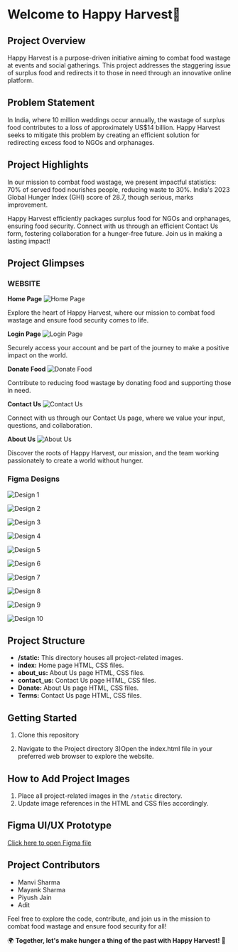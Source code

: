# Welcome to Happy Harvest🌾

## Project Overview

Happy Harvest is a purpose-driven initiative aiming to combat food wastage at events and social gatherings. This project addresses the staggering issue of surplus food and redirects it to those in need through an innovative online platform.

## Problem Statement

In India, where 10 million weddings occur annually, the wastage of surplus food contributes to a loss of approximately US$14 billion. Happy Harvest seeks to mitigate this problem by creating an efficient solution for redirecting excess food to NGOs and orphanages.

## Project Highlights

In our mission to combat food wastage, we present impactful statistics: 70% of served food nourishes people, reducing waste to 30%. India's 2023 Global Hunger Index (GHI) score of 28.7, though serious, marks improvement.

Happy Harvest efficiently packages surplus food for NGOs and orphanages, ensuring food security. Connect with us through an efficient Contact Us form, fostering collaboration for a hunger-free future. Join us in making a lasting impact!

  ## Project Glimpses

### **WEBSITE**

 **Home Page**
![Home Page](https://github.com/Manvi1718/C0DES0UL-lih-/assets/122265219/27ead780-4df3-4df1-8cba-99b7372def82)

Explore the heart of Happy Harvest, where our mission to combat food wastage and ensure food security comes to life.

 **Login Page**
![Login Page](https://github.com/Manvi1718/C0DES0UL-lih-/assets/122265219/526e0c85-bcc8-44f5-b905-066aa09a4aa4)

Securely access your account and be part of the journey to make a positive impact on the world.

 **Donate Food**
![Donate Food](https://github.com/Manvi1718/C0DES0UL-lih-/assets/122265219/3db77be7-d8bb-41fc-a256-ea4f259b091b)

Contribute to reducing food wastage by donating food and supporting those in need.

 **Contact Us**
![Contact Us](https://github.com/Manvi1718/C0DES0UL-lih-/assets/122265219/e3d6c927-11ab-4bc6-88d1-a028c87c4d8a)

Connect with us through our Contact Us page, where we value your input, questions, and collaboration.

 **About Us**
![About Us](https://github.com/Manvi1718/C0DES0UL-lih-/assets/122265219/d1ca1645-d304-484c-a25c-5e4bb3fd3870)

Discover the roots of Happy Harvest, our mission, and the team working passionately to create a world without hunger.

### **Figma Designs**

![Design 1](https://github.com/Manvi1718/C0DES0UL-lih-/assets/122265219/86468844-6fd1-41b9-96e2-e4982c83ad3c)

![Design 2](https://github.com/Manvi1718/C0DES0UL-lih-/assets/122265219/2ee92e98-1e3f-43c8-a48f-7a3043898f9f)

![Design 3](https://github.com/Manvi1718/C0DES0UL-lih-/assets/122265219/7f14acba-b246-42a0-aea4-e68f19523c79)

![Design 4](https://github.com/Manvi1718/C0DES0UL-lih-/assets/122265219/06e383b8-7a88-4baf-960d-11cec754b021)

![Design 5](https://github.com/Manvi1718/C0DES0UL-lih-/assets/122265219/45016c46-a727-4431-9d23-04a483049bbc)

![Design 6](https://github.com/Manvi1718/C0DES0UL-lih-/assets/122265219/183968f3-0283-423f-aa56-0beaa653cd51)

![Design 7](https://github.com/Manvi1718/C0DES0UL-lih-/assets/122265219/5ccfb32b-9a39-4377-80be-7b1330b18f59)

![Design 8](https://github.com/Manvi1718/C0DES0UL-lih-/assets/122265219/e491311f-7d27-49ac-862b-7868ee39b2cb)

![Design 9](https://github.com/Manvi1718/C0DES0UL-lih-/assets/122265219/ea538521-a5d5-4f1f-9b06-d9c675288e79)

![Design 10](https://github.com/Manvi1718/C0DES0UL-lih-/assets/122265219/5dd8f241-b202-469e-bbb0-52f5ccce9000)



## Project Structure

- **/static:** This directory houses all project-related images.
- **index:** Home page HTML, CSS files.
- **about_us:** About Us page HTML, CSS files.
- **contact_us:** Contact Us page HTML, CSS files.
- **Donate:** About Us page HTML, CSS files.
- **Terms:** Contact Us page HTML, CSS files.

## Getting Started

1. Clone this repository
2) Navigate to the Project directory
3)Open the index.html file in your preferred web browser to explore the website.

## How to Add Project Images

1. Place all project-related images in the `/static` directory.
2. Update image references in the HTML and CSS files accordingly.

## Figma UI/UX Prototype
<a href="https://www.figma.com/file/NgrXLmiOKL13qCHRMueGfT/C0DES0UL?type=design&node-id=0%3A1&mode=design&t=Dom7o4XYUa08LqSt-1">Click here to open Figma file</a>
## Project Contributors

- Manvi Sharma
- Mayank Sharma 
- Piyush Jain
- Adit

Feel free to explore the code, contribute, and join us in the mission to combat food wastage and ensure food security for all!

🌍 **Together, let's make hunger a thing of the past with Happy Harvest!** 🌟
